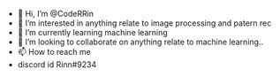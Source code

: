 - 👋 Hi, I’m @CodeRRin
- 👀 I’m interested in anything relate to image processing and patern rec
- 🌱 I’m currently learning machine learning 
- 💞️ I’m looking to collaborate on anything relate to machine learning..
- 📫 How to reach me
- discord id 
Rinn#9234
<!---
CodeRRin/CodeRRin is a ✨ special ✨ repository because its `README.md` (this file) appears on your GitHub profile.
You can click the Preview link to take a look at your changes.
--->
